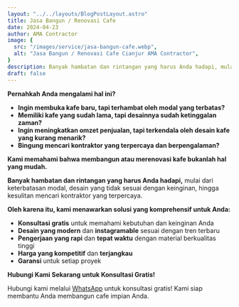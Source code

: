 ```yaml
---
layout: "../../layouts/BlogPostLayout.astro"
title: Jasa Bangun / Renovasi Cafe
date: 2024-04-23
author: AMA Contractor
image: {
  src: "/images/service/jasa-bangun-cafe.webp",
  alt: "Jasa Bangun / Renovasi Cafe Cianjur AMA Contractor",
}
description: Banyak hambatan dan rintangan yang harus Anda hadapi, mulai dari keterbatasan modal, desain yang tidak sesuai dengan keinginan, hingga kesulitan mencari kontraktor yang terpercaya.
draft: false
---
```


**Pernahkah Anda mengalami hal ini?**

-   **Ingin membuka kafe baru, tapi terhambat oleh modal yang terbatas?**
-   **Memiliki kafe yang sudah lama, tapi desainnya sudah ketinggalan zaman?**
-   **Ingin meningkatkan omzet penjualan, tapi terkendala oleh desain kafe yang kurang menarik?**
-   **Bingung mencari kontraktor yang terpercaya dan berpengalaman?**

**Kami memahami bahwa membangun atau merenovasi kafe bukanlah hal yang mudah.**

**Banyak hambatan dan rintangan yang harus Anda hadapi,** mulai dari keterbatasan modal, desain yang tidak sesuai dengan keinginan, hingga kesulitan mencari kontraktor yang terpercaya.

**Oleh karena itu, kami menawarkan solusi yang komprehensif untuk Anda:**

-   **Konsultasi gratis** untuk memahami kebutuhan dan keinginan Anda
-   **Desain yang modern** dan **instagramable** sesuai dengan tren terbaru
-   **Pengerjaan yang rapi** dan **tepat waktu** dengan material berkualitas tinggi
-   **Harga yang kompetitif** dan **terjangkau**
-   **Garansi** untuk setiap proyek


**Hubungi Kami Sekarang untuk Konsultasi Gratis!**

Hubungi kami melalui [WhatsApp](https://api.whatsapp.com/send?phone=6285780007121&text=Halo%20saya%20ingin%20konsultasi%20tentang) untuk konsultasi gratis! Kami siap membantu Anda membangun cafe impian Anda.